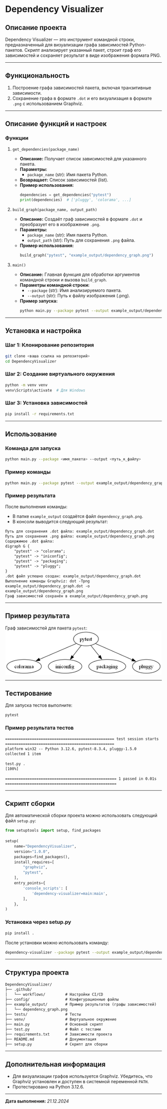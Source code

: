 # **Dependency Visualizer**

## **Описание проекта**
Dependency Visualizer — это инструмент командной строки, предназначенный для визуализации графа зависимостей Python-пакетов. Скрипт анализирует указанный пакет, строит граф его зависимостей и сохраняет результат в виде изображения формата PNG.

---

## **Функциональность**
1. Построение графа зависимостей пакета, включая транзитивные зависимости.
2. Сохранение графа в формате `.dot` и его визуализация в формате `.png` с использованием Graphviz.

---

## **Описание функций и настроек**

### **Функции**

1. `get_dependencies(package_name)`
   - **Описание:** Получает список зависимостей для указанного пакета.
   - **Параметры:**
     - `package_name` (str): Имя пакета Python.
   - **Возвращает:** Список зависимостей (list).
   - **Пример использования:**
     ```python
     dependencies = get_dependencies("pytest")
     print(dependencies)  # ['pluggy', 'colorama', ...]
     ```

2. `build_graph(package_name, output_path)`
   - **Описание:** Создаёт граф зависимостей в формате `.dot` и преобразует его в изображение `.png`.
   - **Параметры:**
     - `package_name` (str): Имя пакета Python.
     - `output_path` (str): Путь для сохранения `.png` файла.
   - **Пример использования:**
     ```python
     build_graph("pytest", "example_output/dependency_graph.png")
     ```

3. `main()`
   - **Описание:** Главная функция для обработки аргументов командной строки и вызова `build_graph`.
   - **Параметры командной строки:**
     - `--package` (str): Имя анализируемого пакета.
     - `--output` (str): Путь к файлу изображения (.png).
   - **Пример запуска:**
     ```bash
     python main.py --package pytest --output example_output/dependency_graph.png
     ```

---

## **Установка и настройка**

### **Шаг 1: Клонирование репозитория**
```bash
git clone <ваша ссылка на репозиторий>
cd DependencyVisualizer
```

### **Шаг 2: Создание виртуального окружения**
```bash
python -m venv venv
venv\Scripts\activate  # Для Windows
```

### **Шаг 3: Установка зависимостей**
```bash
pip install -r requirements.txt
```

---

## **Использование**

### **Команда для запуска**
```bash
python main.py --package <имя_пакета> --output <путь_к_файлу>
```

### **Пример команды**
```bash
python main.py --package pytest --output example_output/dependency_graph.png
```

### **Пример результата**
После выполнения команды:
- В папке `example_output` создаётся файл `dependency_graph.png`.
- В консоли выводится следующий результат:

```plaintext
Путь для сохранения .dot файла: example_output/dependency_graph.dot
Путь для сохранения .png файла: example_output/dependency_graph.png
Содержимое .dot файла:
digraph G {
    "pytest" -> "colorama";
    "pytest" -> "iniconfig";
    "pytest" -> "packaging";
    "pytest" -> "pluggy";
}
.dot файл успешно создан: example_output/dependency_graph.dot
Выполнение команды Graphviz: dot -Tpng example_output/dependency_graph.dot -o example_output/dependency_graph.png
Граф зависимостей сохранён в example_output/dependency_graph.png
```

---

## **Пример результата**

Граф зависимостей для пакета `pytest`:
![Граф зависимостей](example_output/dependency_graph.png)

---

## **Тестирование**

Для запуска тестов выполните:
```bash
pytest
```

### **Пример результата тестов**
```plaintext
================================================= test session starts =================================================
platform win32 -- Python 3.12.6, pytest-8.3.4, pluggy-1.5.0
collected 1 item                                                                                                      

test.py .                                                                                                       [100%]

================================================== 1 passed in 0.01s ==================================================
```

---

## **Скрипт сборки**

Для автоматической сборки проекта можно использовать следующий файл `setup.py`:

```python
from setuptools import setup, find_packages

setup(
    name="DependencyVisualizer",
    version="1.0.0",
    packages=find_packages(),
    install_requires=[
        "graphviz",
        "pytest",
    ],
    entry_points={
        'console_scripts': [
            'dependency-visualizer=main:main',
        ],
    },
)
```

### Установка через setup.py

```bash
pip install .
```

После установки можно использовать команду:
```bash
dependency-visualizer --package pytest --output example_output/dependency_graph.png
```

---

## **Структура проекта**
```plaintext
DependencyVisualizer/
├── .github/
│   └── workflows/         # Настройки CI/CD
├── config/                # Конфигурационные файлы
├── example_output/        # Пример результатов (графы зависимостей)
│   └── dependency_graph.png
├── tests/                 # Тесты
├── venv/                  # Виртуальное окружение
├── main.py                # Основной скрипт
├── test.py                # Файл с тестами
├── requirements.txt       # Зависимости проекта
├── README.md              # Документация
├── setup.py               # Скрипт для сборки
```

---

## **Дополнительная информация**
- Для визуализации графов используется Graphviz. Убедитесь, что Graphviz установлен и доступен в системной переменной `PATH`.
- Протестировано на Python 3.12.6.

---



**Дата выполнения:** *21.12.2024*

